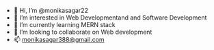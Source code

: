- 👋 Hi, I’m @monikasagar22
- 👀 I’m interested in Web Developmentand and Software Development
- 🌱 I’m currently learning MERN stack
- 💞️ I’m looking to collaborate on Web development
- 📫 monikasagar388@gmail.com

<!---
monikasagar22/monikasagar22 is a ✨ special ✨ repository because its `README.md` (this file) appears on your GitHub profile.
You can click the Preview link to take a look at your changes.
--->
